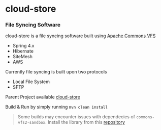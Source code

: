 cloud-store
============

### File Syncing Software


cloud-store is a file syncing software built using [Apache Commons VFS](http://commons.apache.org/proper/commons-vfs/)

- Spring 4.x
- Hibernate
- SiteMesh
- AWS

Currently file syncing is built upon two protocols
- Local File System
- SFTP

Parent Project available [cloud-store](https://github.com/hasnain110/cloud-store)

Build & Run by simply running
`mvn clean install`

>Some builds may encounter issues with dependecies of `commons-vfs2-sandbox`. Install the library from this [repository](https://maven-us.nuxeo.org/nexus/content/repositories/public/org/apache/commons/commons-vfs2-sandbox/2.0/)
